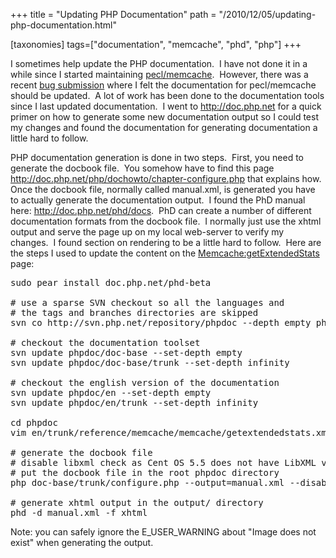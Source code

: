 +++
title = "Updating PHP Documentation"
path = "/2010/12/05/updating-php-documentation.html"

[taxonomies]
tags=["documentation", "memcache", "phd", "php"]
+++

I sometimes help update the PHP documentation.  I have not done it in a while since I started maintaining <a href="http://pecl.php.net/package/memcache" target="_blank">pecl/memcache</a>.  However, there was a recent <a href="http://pecl.php.net/bugs/bug.php?id=20375" target="_blank">bug submission</a> where I felt the documentation for pecl/memcache should be updated.  A lot of work has been done to the documentation tools since I last updated documentation.  I went to <a href="http://doc.php.net" target="_blank">http://doc.php.net</a> for a quick primer on how to generate some new documentation output so I could test my changes and found the documentation for generating documentation a little hard to follow.<!-- more -->

PHP documentation generation is done in two steps.  First, you need to generate the docbook file.  You somehow have to find this page <a href="http://pecl.php.net/bugs/bug.php?id=20375" target="_blank">http://doc.php.net/php/dochowto/chapter-configure.php</a> that explains how.  Once the docbook file, normally called manual.xml, is generated you have to actually generate the documentation output.  I found the PhD manual here: <a href="http://doc.php.net/phd/docs" target="_blank">http://doc.php.net/phd/docs</a>.  PhD can create a number of different documentation formats from the docbook file.  I normally just use the xhtml output and serve the page up on my local web-server to verify my changes.  I found section on rendering to be a little hard to follow.  Here are the steps I used to update the content on the <a href="http://www.php.net/manual/en/memcache.getextendedstats.php" target="_blank">Memcache:getExtendedStats</a> page:
<pre lang="bash">sudo pear install doc.php.net/phd-beta

# use a sparse SVN checkout so all the languages and
# the tags and branches directories are skipped
svn co http://svn.php.net/repository/phpdoc --depth empty phpdoc

# checkout the documentation toolset
svn update phpdoc/doc-base --set-depth empty
svn update phpdoc/doc-base/trunk --set-depth infinity

# checkout the english version of the documentation
svn update phpdoc/en --set-depth empty
svn update phpdoc/en/trunk --set-depth infinity

cd phpdoc
vim en/trunk/reference/memcache/memcache/getextendedstats.xml

# generate the docbook file
# disable libxml check as Cent OS 5.5 does not have LibXML version 2.7.4
# put the docbook file in the root phpdoc directory
php doc-base/trunk/configure.php --output=manual.xml --disable-libxml-check

# generate xhtml output in the output/ directory
phd -d manual.xml -f xhtml
</pre>
Note: you can safely ignore the E_USER_WARNING about "Image does not exist" when generating the output.
